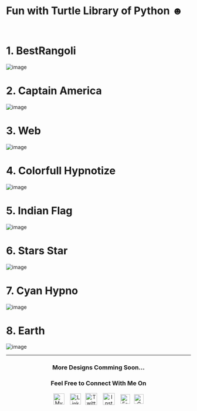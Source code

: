 # Fun with Turtle Library of Python ☻

<br>

# 1. BestRangoli 

![image](https://user-images.githubusercontent.com/37971771/130309874-86f3cbf8-6a0e-43ce-9f0f-f80625f54574.png)

# 2. Captain America

![image](https://user-images.githubusercontent.com/37971771/130309864-2dd12a1d-d1c3-422d-b912-1710622ef834.png)

# 3. Web

![image](https://user-images.githubusercontent.com/37971771/130309906-5ec503bd-2490-425f-8699-3efd52eb501b.png)

# 4. Colorfull Hypnotize

![image](https://user-images.githubusercontent.com/37971771/130309924-962d12dd-01d0-4bbd-80b3-0baf2fb4562b.png)

# 5. Indian Flag

![image](https://user-images.githubusercontent.com/37971771/130310012-f802e6ff-9d28-4954-9362-6b786921981b.png)

# 6. Stars Star

![image](https://user-images.githubusercontent.com/37971771/130310050-7a54b97c-9745-40d6-9ba1-8b6f92ddfd33.png)

# 7. Cyan Hypno

![image](https://user-images.githubusercontent.com/37971771/130310060-ddccec58-a90d-4169-8e7c-293a72161e15.png)

# 8. Earth

![image](https://user-images.githubusercontent.com/37971771/130310077-1f64917b-3dae-4106-a332-4b723a7ccd63.png)



<hr>
<h3 align="center"><b> More Designs Comming Soon...</b></h3>
<h3 align="center"><b> Feel Free to Connect With Me On</b></h3>
  
<p align="center">
<a href="https://www.shu6h4m.in" target="_blank">
  <img align="center" alt="My Blog" width="30px" src="https://github.com/shu6h4m/Resources/blob/main/web.png" /></a> &nbsp;&nbsp;
<a href="https://www.linkedin.com/in/shu6h4m/" target="_blank">
  <img align="center" alt="Linkedin" width="30px" src="https://github.com/shu6h4m/Resources/blob/main/linkedin.svg" /></a>&nbsp;&nbsp;
<a href="https://twitter.com/shu6h4m" target="_blank">
  <img align="center" alt="Twitter" width="32px" src="https://github.com/shu6h4m/Resources/blob/main/twitter.svg" /></a> &nbsp;&nbsp;
<a href="https://www.instagram.com/shu6h4m/" target="_blank">
  <img align="center" alt="Instagram" width="32px" src="https://github.com/shu6h4m/Resources/blob/main/instagram.svg" /></a> &nbsp;&nbsp;
<a href="https://www.facebook.com/shu6h4m/" target="_blank">
  <img align="center" alt="Facebook" width="26px" src="https://github.com/shu6h4m/Resources/blob/main/facebook.svg" /></a>&nbsp;&nbsp;
<a href="mailto:shu6h4m@yahoo.com" target="_blank">
  <img align="center" alt="Gmail" width="26px" src="https://github.com/shu6h4m/Resources/blob/main/gmail.svg" />
 </p>
  
<br>
  
